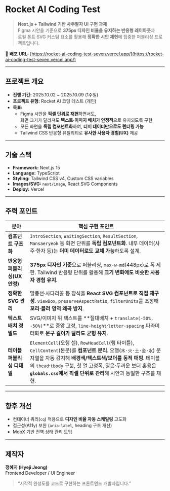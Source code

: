 # Rocket AI Coding Test

> **Next.js + Tailwind 기반 사주팔자 UI 구현 과제**  
> Figma 시안을 기준으로 **375px 디자인 비율을 유지하는 반응형 레이아웃**과  
> 로컬 폰트·SVG 커스텀 요소를 활용해 **정확한 시안 재현**에 집중한 퍼블리싱 프로젝트입니다.

🔗 **배포 URL:** [https://rocket-ai-coding-test-seven.vercel.app/](https://rocket-ai-coding-test-seven.vercel.app/)

---

## 프로젝트 개요

- **진행 기간:** 2025.10.02 ~ 2025.10.09 (1주일)  
- **프로젝트 유형:** Rocket AI 코딩 테스트 (개인)  
- **목표:**  
  - Figma 시안을 **픽셀 단위로 재현**하면서도,  
    화면 크기가 달라져도 **텍스트·이미지 배치가 안정적**으로 유지되도록 구현  
  - 모든 화면을 **독립 컴포넌트화**하여, **더미 데이터만으로도 렌더링 가능**  
  - Tailwind CSS 반응형 유틸리티로 **유사한 사용자 경험(UX)** 제공

---

## 기술 스택

- **Framework:** Next.js 15
- **Language:** TypeScript
- **Styling:** Tailwind CSS v4, Custom CSS variables
- **Images/SVG:** `next/image`, React SVG Components  
- **Deploy:** Vercel  

---

## 주력 포인트

| 분야 | 핵심 구현 포인트 |
|---|---|
| **컴포넌트 구조화** | `IntroSection`, `WaitingSection`, `ResultSection`, `Mansaeryeok` 등 화면 단위를 **독립 컴포넌트화**. 내부 데이터(사주·한자 등)는 **더미 데이터로도 교체 가능**하도록 설계. |
| **반응형 퍼블리싱(UX 안정)** | **375px 디자인 기준**으로 퍼블리싱, `max-w-md`(448px)로 폭 제한. Tailwind 반응형 단위를 활용해 **크기 변화에도 비슷한 사용자 경험 유지**. |
| **정확한 SVG 관리** | 말풍선·사다리꼴 등 장식을 **React SVG 컴포넌트로 직접 재구성**. `viewBox`, `preserveAspectRatio`, `filterUnits`를 조정해 **꼬리·블러 영역 왜곡 방지**. |
| **텍스트 배치 정밀도** | SVG/이미지 위 텍스트를 **절대배치 + `translate(-50%, -50%)`**로 중앙 고정, `line-height`·`letter-spacing` 파라미터화로 **문구 길이가 달라도 균형 유지**. |
| **테이블 퍼블리싱 디테일** | `ElementCell`(오행 셀), `RowHeadCell`(행 타이틀), `CellContent`(본문)를 **컴포넌트 분리**. 오행(`木·火·土·金·水`) 문자열을 자동 감지해 **배경색/텍스트색/보더를 동적 매핑**. 테이블의 `thead`·`tbody` 구분, 첫 열 고정폭, 얇은·두꺼운 보더 혼용은 **`globals.css`에서 픽셀 단위로 관리**해 시안과 동일한 구조를 재현. |

---


## 향후 개선

- 컨테이너 쿼리(`cq`) 적용으로 **디자인 비율 자동 스케일링** 고도화  
- 접근성(A11y) 보완 (`aria-label`, heading 구조 개선)
- MobX 기반 전역 상태 관리 도입

---


## 제작자

**정혜지 (Hyeji Jeong)**  
Frontend Developer / UI Engineer  
> “시각적 완성도를 코드로 구현하는 프론트엔드 개발자입니다.”

